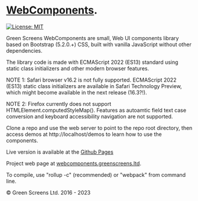 # [WebComponents](https://webcomponents.greenscreens.ltd/).
 
[![License: MIT](https://img.shields.io/badge/License-MIT-yellow.svg)](https://opensource.org/licenses/MIT) 

Green Screens WebComponents are small, Web UI components library based on Bootstrap (5.2.0.+) CSS, built with vanilla JavaScript without other dependencies.
 
The library code is made with ECMAScript 2022 (ES13) standard using static class initializers and other modern browser features. 

NOTE 1: Safari browser v16.2 is not fully supported. ECMAScript 2022 (ES13) static class initializers are available in Safari Technology Preview, which might become available in the next release (16.3?!).
 
NOTE 2: Firefox currently does not support HTMLElement.computedStyleMap(). Features as autoamtic field text case conversion and keyboard accessibility navigation are not supported.

Clone a repo and use the web server to point to the repo root directory, then access demos at http://localhost/demos to learn how to use the components.

Live version is available at the [Github Pages](https://greenscreens-io.github.io/webcomponents/demos/)
 
Project web page at [webcomponents.greenscreens.ltd](https://webcomponents.greenscreens.ltd/).

To compile, use "rollup -c" (recommended) or "webpack" from command line.
 
&copy; Green Screens Ltd. 2016 - 2023
 